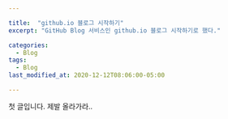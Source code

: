 ```yaml
---

title:  "github.io 블로그 시작하기"
excerpt: "GitHub Blog 서비스인 github.io 블로그 시작하기로 했다."

categories:
  - Blog
tags:
  - Blog
last_modified_at: 2020-12-12T08:06:00-05:00

---
```


첫 글입니다. 제발 올라가라..

